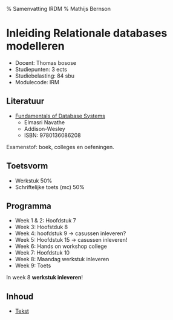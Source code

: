 % Samenvatting IRDM
% Mathijs Bernson

# Inleiding Relationale databases modelleren

* Docent: Thomas bosose
* Studiepunten: 3 ects
* Studiebelasting: 84 sbu
* Modulecode: IRM

## Literatuur

* [Fundamentals of Database Systems](http://www.bol.com/nl/p/fundamentals-of-database-systems/1001004007511876/)
	* Elmasri Navathe
	* Addison-Wesley 
	* ISBN: 9780136086208

Examenstof: boek, colleges en oefeningen.

## Toetsvorm

* Werkstuk 50%
* Schriftelijke toets (mc) 50%

## Programma

* Week 1 & 2: Hoofdstuk 7
* Week 3: Hoofstduk 8
* Week 4: hoofdstuk 9 → casussen inleveren?
* Week 5: Hoofdstuk 15 → casussen inleveren!
* Week 6: Hands on workshop college
* Week 7: Hoofdstuk 10
* Week 8: Maandag werkstuk inleveren
* Week 9: Toets

In week 8 **werkstuk inleveren**!

## Inhoud

* [Tekst](#)

